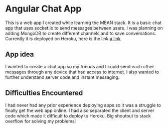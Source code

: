 # Angular Chat App
This is a web app I created while learning the MEAN stack. It is a basic chat app that uses socket.io to send messages between users. 
I was planning on adding MongoDB to create different channels and to save conversations. 
Currently it is deployed on Heroku, here is the link [a link](https://mingler-client.herokuapp.com/)

## App idea
I wanted to create a chat app so my friends and I could send each other messages through any device that had access to internet.
I also wanted to further understand server code and instant messaging.

## Difficulties Encountered
I had never had any prior experience deploying apps so it was a struggle to finally get the web app online.
I had also separated the client and server code which made it difficult to deploy to Heroku. 
Big shoutout to stack overflow for solving my problems!

